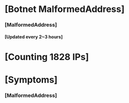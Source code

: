 # [Botnet MalformedAddress]
### [MalformedAddress]
#### [Updated every 2~3 hours]

# [Counting 1828 IPs]

# [Symptoms] 
###   [MalformedAddress]
